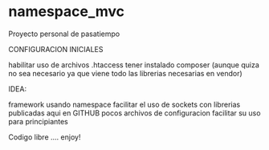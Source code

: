 # namespace_mvc

Proyecto personal de pasatiempo

CONFIGURACION INICIALES

habilitar uso de archivos .htaccess
tener instalado composer (aunque quiza no sea necesario ya que viene todo las librerias necesarias en vendor)


IDEA:

framework usando namespace
facilitar el uso de sockets con librerias publicadas aqui en GITHUB
pocos archivos de configuracion
facilitar su uso para principiantes

Codigo libre ....
enjoy!

